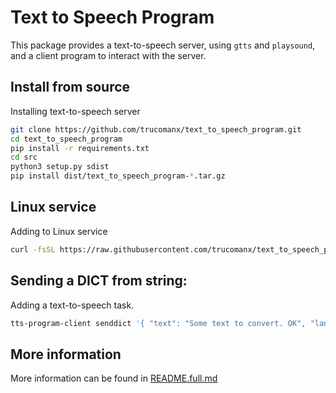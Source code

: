 # Text to Speech Program

This package provides a text-to-speech server, using `gtts` and `playsound`, and a client program to interact with the server.

## Install from source
Installing text-to-speech server

```bash
git clone https://github.com/trucomanx/text_to_speech_program.git
cd text_to_speech_program
pip install -r requirements.txt
cd src
python3 setup.py sdist
pip install dist/text_to_speech_program-*.tar.gz
```
## Linux service
Adding to Linux service

```bash
curl -fsSL https://raw.githubusercontent.com/trucomanx/text_to_speech_program/main/install_linux_service.sh | sh
```

## Sending a DICT from string:
Adding a text-to-speech task.

```bash
tts-program-client senddict '{ "text": "Some text to convert. OK", "language": "en", "split_pattern": ["."], "speed":1.25 }'
```

## More information
More information can be found in [README.full.md](README.full.md)
